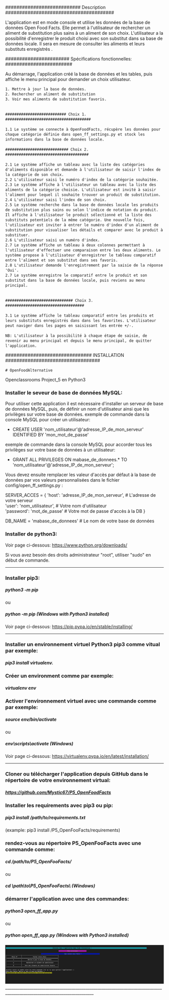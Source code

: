 ########################### Description #######################################

L'application est en mode console et utilise les données de la base de données Open Food Facts. Elle permet à l'utilisateur de rechercher un aliment de substitution plus sains à un aliment de son choix. L'utilisateur a la possibilité d'enregistrer le produit choisi avec son substitut dans sa base de données locale. Il sera en mesure de consulter les aliments et leurs substituts enregistrés .  


####################### Spécifications fonctionnelles: ########################

Au démarrage, l'application créé la base de données et les tables, puis affiche le menu principal pour demander un choix utilisateur.

    1. Mettre à jour la base de données.
    2. Rechercher un aliment de substitution
    3. Voir mes aliments de substitution favoris.


    ########################### Choix 1. ######################################

    1.1 Le système se connecte à OpenFoodFacts, récupère les données pour chaque catégorie définie dans open_ff_settings.py et stock les informations dans la base de données locale.

    ############################ Choix 2. #####################################

    2.1 Le système affiche un tableau avec la liste des catégories d'aliments disponible et demande à l'utilisateur de saisir l'index de la catégorie de son choix.
    2.2 L'utilisateur saisi le numéro d'index de la catégorie souhaitée.
    2.3 Le système affiche à l'utilisateur un tableau avec la liste des aliments de la catégorie choisie. L'utilisateur est invité à saisir l'aliment pour lequel il souhaite trouver un produit de substitution.
    2.4 L'utilisateur saisi l'index de son choix.
    2.5 Le système recherche dans la base de données locale les produits de substitution plus sains ou selon l'indice de notation du produit. Il affiche à l'utilisateur le produit sélectionné et la liste des substituts potentiels de la même catégorie. Une nouvelle fois, l'utilisateur est inviter à entrer le numéro d'index d'un aliment de substitution pour visualiser les détails et comparer avec le produit à substituer.
    2.6 L'utilisateur saisi un numéro d'index.
    2.7 Le système affiche un tableau à deux colonnes permettant à l'utilisateur d'effectuer une comparaison entre les deux aliments. Le système propose à l'utilisateur d'enregistrer le tableau comparatif entre l'aliment et son substitut dans ses favoris.
    2.8 L'utilisateur demande l'enregistrement par la saisie de la réponse 'Oui'.  
    2.7 Le système enregistre le comparatif entre le produit et son substitut dans la base de données locale, puis reviens au menu principal.


    ############################## Choix 3. ###################################

    3.1 Le système affiche le tableau comparatif entre les produits et leurs substituts enregistrés dans dans les favorites. L'utilisateur peut naviger dans les pages en saisissant les entrée +/-.

    NB: L'utilisateur à la possibilité à chaque étape de saisie, de revenir au menu principal et depuis le menu principal, de quitter l'application.


############################### INSTALLATION ##################################

    # OpenFoodAlternative
Openclassrooms Project_5 en Python3

### Installer le seveur de base de données MySQL:
Pour utiliser  cette application il est nécessaire d'installer un serveur de base de données MySQL, puis, de définir un nom d'utilisateur ainsi que les privilèges sur votre base de données.
exemple de commande dans la console MySQL pour créer un utilisateur:
- CREATE USER 'nom_utilisateur'@'adresse_IP_de_mon_serveur' IDENTIFIED BY 'mon_mot_de_passe'

exemple de commande dans la console MySQL pour accorder tous les privilèges sur votre base de données à un utilisateur:
- GRANT ALL PRIVILEGES ON mabase_de_donnees.* TO 'nom_utilisateur'@'adresse_IP_de_mon_serveur';

Vous devez ensuite remplacer les valeur d'accès par défaut à la base de données par vos valeurs personnalisées dans le fichier config/open_ff_settings.py :

SERVER_ACCES = {
  'host': 'adresse_IP_de_mon_serveur',     # L'adresse de votre serveur  
  'user': 'nom_utilisateur',               # Votre nom d'utilisateur  
  'password': 'mot_de_passe'               # Votre mot de passe d'accès à la DB
}

DB_NAME = 'mabase_de_donnees'              # Le nom de votre base de données  


### Installer de python3:
Voir page ci-dessous:
https://www.python.org/downloads/

Si vous avez besoin des droits administrateur "root", utiliser "sudo" en début de commande.
__________________________________________________________________________________________________________________________
### Installer pip3:
  ##### python3 -m pip
  ou
  ##### python -m pip (Windows with Python3 installed)
Voir page ci-dessous:
https://pip.pypa.io/en/stable/installing/
___________________________________________________________________________________________________________________________
### Installer un environnement virtuel Python3 pip3 comme vitual par exemple:
  ##### pip3 install virtualenv.

### Créer un environment comme par exemple:
  ##### virtualenv env

### Activer l'environnement virtuel avec une commande comme par exemple:
  ##### source env/bin/activate
  ou
  ##### env\scripts\activate (Windows)
Voir page ci-dessous:
https://virtualenv.pypa.io/en/latest/installation/
____________________________________________________________________________________________________________________________
### Cloner ou télécharger l'application depuis GitHub dans le répertoire de votre environnement virtual:
  ##### https://github.com/Mystic67/P5_OpenFoodFacts

### Installer les requirements avec pip3 ou pip:
  ##### pip3 install /path/to/requirements.txt   
  (example: pip3 install /P5_OpenFooFacts/requirements)

### rendez-vous au répertoire P5_OpenFooFacts avec une commande comme:
  ##### cd /path/to/P5_OpenFooFacts/
  ou
  ##### cd \path\to\P5_OpenFooFacts\   (Windows)

### démarrer l'application avec une des commandes:
  ##### python3 open_ff_app.py
  ou
  ##### python open_ff_app.py (Windows with Python3 installed)

  <img src= ./screenshots/Main_menu.png>
__________________________________________________________________________________________________________________________
